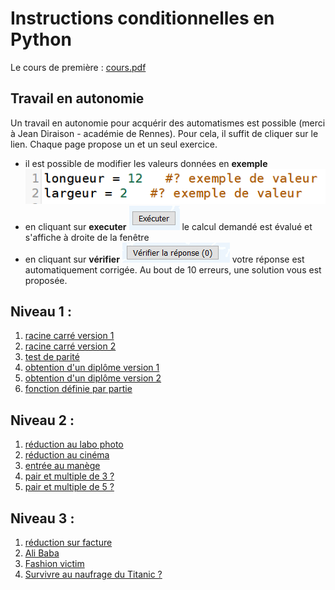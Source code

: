 # Instructions conditionnelles en Python

Le cours de première  : [cours.pdf](Cours.pdf)


## Travail en autonomie

Un travail en autonomie pour acquérir des automatismes est possible (merci à Jean Diraison - académie de Rennes). Pour cela, il suffit de cliquer sur le lien. Chaque page propose un et un seul exercice. 

- il est possible de modifier les valeurs données en **exemple** ![exemple](exemple_valeur.png)
- en cliquant sur **executer** ![executer](executer.png) le calcul demandé est évalué et s'affiche à droite de la fenêtre
- en cliquant sur **vérifier** ![verifier](verifier.png) votre réponse est automatiquement corrigée. Au bout de 10 erreurs, une solution vous est proposée.


## Niveau 1 :
1. [racine carré version 1](https://josedelamare.github.io/supersite/Premiere/04-instructions_conditionnelles/n1_racine1.html)
2. [racine carré version 2](https://josedelamare.github.io/supersite/Premiere/04-instructions_conditionnelles/n1_racine2.html)
3. [test de parité](https://josedelamare.github.io/supersite/Premiere/04-instructions_conditionnelles/n1_parite.html)
4. [obtention d'un diplôme version 1](https://josedelamare.github.io/supersite/Premiere/04-instructions_conditionnelles/n1_moyenne1.html)
5. [obtention d'un diplôme version 2](https://josedelamare.github.io/supersite/Premiere/04-instructions_conditionnelles/n1_moyenne2.html)
6. [fonction définie par partie](https://josedelamare.github.io/supersite/Premiere/04-instructions_conditionnelles/n1_fonction1.html)


## Niveau 2 :
1. [réduction au labo photo](https://josedelamare.github.io/supersite/Premiere/04-instructions_conditionnelles/n2_photos.html)
2. [réduction au cinéma](https://josedelamare.github.io/supersite/Premiere/04-instructions_conditionnelles/n2_cinema.html)
3. [entrée au manège](https://josedelamare.github.io/supersite/Premiere/04-instructions_conditionnelles/n2_manege.html)
4. [pair et multiple de 3 ?](https://josedelamare.github.io/supersite/Premiere/04-instructions_conditionnelles/n2_multiple1.html)
5. [pair et multiple de 5 ?](https://josedelamare.github.io/supersite/Premiere/04-instructions_conditionnelles/n2_multiple2.html)

## Niveau 3 :
1. [réduction sur facture](https://josedelamare.github.io/supersite/Premiere/04-instructions_conditionnelles/n3_reduction.html)
2. [Ali Baba](https://josedelamare.github.io/supersite/Premiere/04-instructions_conditionnelles/n3_sesame.html)
3. [Fashion victim](https://josedelamare.github.io/supersite/Premiere/04-instructions_conditionnelles/n3_fashion.html)
4. [Survivre au naufrage du Titanic ?](https://josedelamare.github.io/supersite/Premiere/04-instructions_conditionnelles/n3_titanic.html)
